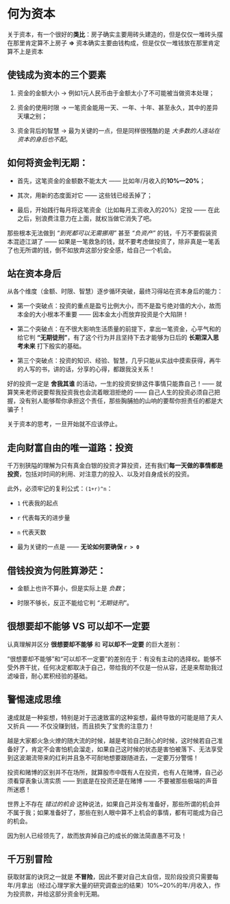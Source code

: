 # 何为资本

关于资本，有一个很好的**类比**：房子确实主要用砖头建造的，但是仅仅一堆砖头摆在那里肯定算不上房子 **=>** 资本确实主要由钱构成，但是仅仅一堆钱放在那里肯定算不上是资本

## 使钱成为资本的三个要素
1. 资金的金额大小 -> 例如1元人民币由于金额太小了不可能被当做资本处理；

2. 资金的使用时限 -> 一笔资金能用一天、一年、十年、甚至永久，其中的差异天壤之别；

3. 资金背后的智慧 -> 最为关键的一点，但是同样很残酷的是 *大多数的人连站在资本的身后也不配*。

## 如何将资金判无期：
- 首先，这笔资金的金额数不能太大 —— 比如年/月收入的**10%—20%**；

- 其次，用新的态度面对它 —— 这些钱已经丢掉了；

- 最后，开始践行每月将这笔资金（比如每月工资收入的20%）定投 —— 在此之后，别浪费注意力在上面，就权当做它消失了吧。

那些根本无法做到 *“到死都可以无需挪用”* 甚至 *“负资产”* 的钱，千万不要假装资本混迹江湖了 —— 如果是一笔救急的钱，就不要考虑做投资了，除非真是一笔丢了也无所谓的钱，倒不如放弃这部分安全感，给自己一个机会。

## 站在资本身后
从各个维度（金额、时限、智慧）逐步循环突破，最终习得站在资本身后的能力：
- 第一个突破点：投资的重点是盈亏比例大小，而不是盈亏绝对值的大小，故而本金的大小根本不重要 —— 因本金太小而放弃投资是个大陷阱！

- 第二个突破点：在不很大影响生活质量的前提下，拿出一笔资金，心平气和的给它判 **“无期徒刑”**，有了这个行为并且坚持下去才能够为日后的 **长期深入思考未来** 打下殷实的基础。

- 第三个突破点：投资的知识、经验、智慧，几乎只能从实战中摸索获得，再牛的人写的书，讲的话，分享的心得，都跟我没关系！

好的投资一定是 **舍我其谁** 的活动，一生的投资安排这件事情只能靠自己！—— 就算笑来老师说要帮我投资我也会流着眼泪拒绝的 —— 自己人生的投资必须自己把握，没有别人能够帮你承担这个责任，那些胸脯拍的山响的要帮你担责任的都是大骗子！

关于资本的思考，一旦开始就不应该停止。

## 走向财富自由的唯一道路：投资
千万别狭隘的理解为只有真金白银的投资才算投资，还有我们**每一天做的事情都是投资**，包括对时间的利用、对注意力的投入、以及对自身成长的投资。

此外，必须牢记的复利公式：`(1+r)^n`：
- `1` 代表我的起点

- `r` 代表每天的进步量

- `n` 代表天数

- 最为关键的一点是 —— **无论如何要确保 `r > 0`**

## 借钱投资为何胜算渺茫：
- 金额上也许不算小，但是实际上是 *负数*；

- 时限不够长，反正不能给它判 *“无期徒刑”*。

## 很想要却不能够 VS 可以却不一定要
认真理解并区分 **很想要却不能够** 和 **可以却不一定要** 的巨大差别：

“很想要却不能够”和“可以却不一定要”的差别在于：有没有主动的选择权。能够不受外界干扰，任何决定都取决于自己，带给我的不仅是一份从容，还是来帮助我过滤噪音，耐心累积经验的基础。

## 警惕速成思维
速成就是一种妄想，特别是对于迅速致富的这种妄想，最终导致的可能是赔了夫人又折兵 —— 不仅没赚到钱，而且损失了宝贵的注意力！

越是大家都火急火燎的随大流的时候，越是考验自己耐心的时候，这时候若自己准备好了，肯定不会害怕机会溜走，如果自己这时候的状态是害怕被落下、无法享受到这波潮流带来的红利并且急不可耐地想要跟随进去，一定要万分警惕！	

投资和赌博的区别并不在场所，就算股市中既有人在投资，也有人在赌博，自己必须看穿表象认清实质 —— 到底是在投资还是在赌博 —— 不要被那些极端的声音所迷惑！

世界上不存在 *错过的机会* 这种说法，如果自己并没有准备好，那些所谓的机会并不属于我；如果准备好了，那些在别人眼中算不上机会的事情，都有可能成为自己的机会。

因为别人已经领先了，故而放弃掉自己的成长的做法简直愚不可及！

## 千万别冒险
获取财富的诀窍之一就是 **不冒险**，因此不要对自己太自信，现阶段投资只需要每年/月拿出（经过心理学家大量的研究调查出的结果）10%~20%的年/月收入，作为投资款，并给这部分资金判无期。